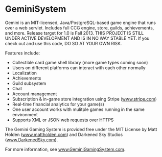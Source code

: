 GeminiSystem
============
Gemini is an MIT-licensed, Java/PostgreSQL-based game engine that runs over a web servlet. 
Includes full CCG engine, store, guilds, achievements, and more. 
Release target for 1.0 is Fall 2013.
THIS PROJECT IS STILL UNDER ACTIVE DEVELOPMENT AND IS IN NO WAY STABLE YET.
If you check out and use this code, DO SO AT YOUR OWN RISK.

Features include:
- Collectible card game shell library (more game types coming soon)
- Users on different platforms can interact with each other normally
- Localization
- Achievements
- Guild subsystem
- Chat
- Account management
- Subscription & in-game store integration using Stripe (www.stripe.com)
- Real-time financial analytics for your game(s)
- One user account works with mulitple games running in the same environment
- Supports XML or JSON web requests over HTTPS
  
The Gemini Gaming System is provided free under the MIT License by Matt Holden (www.mattholden.com) and 
Darkened Sky Studios (www.DarkenedSky.com).

For more information, see www.GeminiGamingSystem.com.
